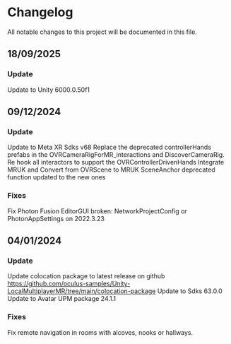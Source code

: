 # Changelog
All notable changes to this project will be documented in this file.

## 18/09/2025
### Update
Update to Unity 6000.0.50f1

## 09/12/2024
### Update
Update to Meta XR Sdks v68
Replace the deprecated controllerHands prefabs in the OVRCameraRigForMR_interactions and DiscoverCameraRig.
Re hook all interactors to support the OVRControllerDrivenHands
Integrate MRUK and Convert from OVRScene to MRUK
SceneAnchor deprecated function updated to the new ones

### Fixes
Fix Photon Fusion EditorGUI broken: NetworkProjectConfig or PhotonAppSettings on 2022.3.23

## 04/01/2024
### Update
Update colocation package to latest release on github https://github.com/oculus-samples/Unity-LocalMultiplayerMR/tree/main/colocation-package
Update to Sdks 63.0.0
Update to Avatar UPM package 24.1.1

### Fixes
Fix remote navigation in rooms with alcoves, nooks or hallways.

